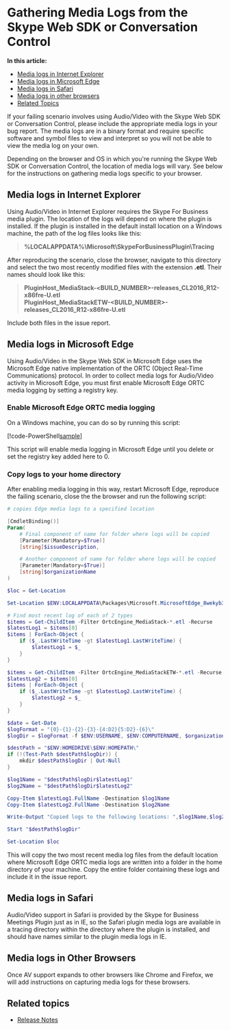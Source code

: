 # Gathering Media Logs from the Skype Web SDK or Conversation Control

**In this article:**

- [Media logs in Internet Explorer](#ie)
- [Media logs in Microsoft Edge](#edge)
- [Media logs in Safari](#safari)
- [Media logs in other browsers](#other)
- [Related Topics](#related-topics)

If your failing scenario involves using Audio/Video with the Skype Web SDK or Conversation Control, please include the appropriate media logs in your bug report. The media logs are in a binary format and require specific software and symbol files to view and interpret so you will not be able to view the media log on your own.

Depending on the browser and OS in which you're running the Skype Web SDK or Conversation Control, the location of media logs will vary. See below for the instructions on gathering media logs specific to your browser.

<a name="ie"></a>
## Media logs in Internet Explorer

Using Audio/Video in Internet Explorer requires the Skype For Business media plugin. The location of the logs will depend on where the plugin is installed. If the plugin is installed in the default install location on a Windows machine, the path of the log files looks like this:

>**%LOCALAPPDATA%\Microsoft\SkypeForBusinessPlugin\Tracing**

After reproducing the scenario, close the browser, navigate to this directory and select the two most recently modified files with the extension **.etl**. Their names should look like this:

>**PluginHost_MediaStack-\<BUILD\_NUMBER\>-releases_CL2016_R12-x86fre-U.etl** <br>
**PluginHost_MediaStackETW-\<BUILD\_NUMBER\>-releases_CL2016_R12-x86fre-U.etl**

Include both files in the issue report.

<a name="edge"></a>
## Media logs in Microsoft Edge

Using Audio/Video in the Skype Web SDK in Microsoft Edge uses the Microsoft Edge native implementation of the ORTC (Object Real-Time Communications) protocol. In order to collect media logs for Audio/Video activity in Microsoft Edge, you must first enable Microsoft Edge ORTC media logging by setting a registry key.

### Enable Microsoft Edge ORTC media logging

On a Windows machine, you can do so by running this script:

[!code-PowerShell[sample](../../../utils/EnableEdgeLogging.ps1)]


This script will enable media logging in Microsoft Edge until you delete or set the registry key added here to 0.

### Copy logs to your home directory

After enabling media logging in this way, restart Microsoft Edge, reproduce the failing scenario, close the the browser and run the following script:

```PowerShell
# copies Edge media logs to a specified location

[CmdletBinding()]
Param(
    # Final component of name for folder where logs will be copied
    [Parameter(Mandatory=$True)]
    [string]$issueDescription,

    # Another component of name for folder where logs will be copied
    [Parameter(Mandatory=$True)]
    [string]$organizationName
)

$loc = Get-Location

Set-Location $ENV:LOCALAPPDATA\Packages\Microsoft.MicrosoftEdge_8wekyb3d8bbwe\

# Find most recent log of each of 2 types
$items = Get-ChildItem -Filter OrtcEngine_MediaStack-*.etl -Recurse
$latestLog1 = $items[0]
$items | ForEach-Object {
    if ($_.LastWriteTime -gt $latestLog1.LastWriteTime) {
        $latestLog1 = $_
    }
}

$items = Get-ChildItem -Filter OrtcEngine_MediaStackETW-*.etl -Recurse
$latestLog2 = $items[0]
$items | ForEach-Object {
    if ($_.LastWriteTime -gt $latestLog2.LastWriteTime) {
        $latestLog2 = $_
    }
}

$date = Get-Date 
$logFormat = "{0}-{1}-{2}-{3}-{4:D2}{5:D2}-{6}\"
$logDir = $logFormat -f $ENV:USERNAME, $ENV:COMPUTERNAME, $organizationName, $date.Year, $date.Month, $date.Day, $issueDescription

$destPath = "$ENV:HOMEDRIVE\$ENV:HOMEPATH\"
if (!(Test-Path $destPath$logDir)) {
    mkdir $destPath$logDir | Out-Null
}

$log1Name = "$destPath$logDir$latestLog1"
$log2Name = "$destPath$logDir$latestLog2"

Copy-Item $latestLog1.FullName -Destination $log1Name
Copy-Item $latestLog2.FullName -Destination $log2Name

Write-Output "Copied logs to the following locations: ",$log1Name,$log2Name

Start "$destPath$logDir"

Set-Location $loc
```

This will copy the two most recent media log files from the default location where Microsoft Edge ORTC media logs are written into a folder in the home directory of your machine. Copy the entire folder containing these logs and include it in the issue report.

<a name="safari"></a>
## Media logs in Safari

Audio/Video support in Safari is provided by the Skype for Business Meetings Plugin just as in IE, so the Safari plugin media logs are available in a tracing directory within the directory where the plugin is installed, and should have names similar to the plugin media logs in IE.

<a name="other"></a>
## Media logs in Other Browsers

Once AV support expands to other browsers like Chrome and Firefox, we will add instructions on capturing media logs for these browsers.

<a name="related-topics"></a>
## Related topics
- [Release Notes](../../ReleaseNotes.md)